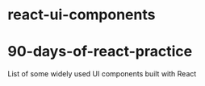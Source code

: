 # react-ui-components
# 90-days-of-react-practice
List of some widely used UI components built with React
